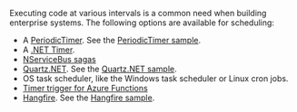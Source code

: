 Executing code at various intervals is a common need when building enterprise systems. The following options are available for scheduling:

- A [PeriodicTimer](https://learn.microsoft.com/en-us/dotnet/api/system.threading.periodictimer). See the [PeriodicTimer sample](/samples/scheduling/periodictimer/).
- A [.NET Timer](https://msdn.microsoft.com/en-us/library/system.threading.timer.aspx).
- [NServiceBus sagas](/nservicebus/sagas/)
- [Quartz.NET](https://www.quartz-scheduler.net/). See the [Quartz.NET sample](/samples/scheduling/quartz/).
- OS task scheduler, like the Windows task scheduler or Linux cron jobs.
- [Timer trigger for Azure Functions](https://learn.microsoft.com/en-us/azure/azure-functions/functions-bindings-timer)
- [Hangfire](https://www.hangfire.io/). See the [Hangfire sample](/samples/scheduling/hangfire/).
